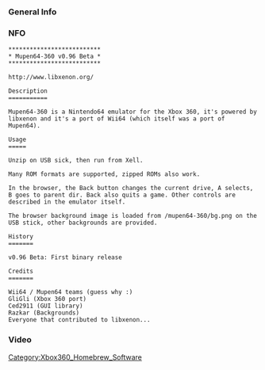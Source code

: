 ### General Info

### NFO

    **************************
    * Mupen64-360 v0.96 Beta *
    **************************

    http://www.libxenon.org/

    Description
    ===========

    Mupen64-360 is a Nintendo64 emulator for the Xbox 360, it's powered by libxenon and it's a port of Wii64 (which itself was a port of Mupen64).

    Usage
    =====

    Unzip on USB sick, then run from Xell.

    Many ROM formats are supported, zipped ROMs also work.

    In the browser, the Back button changes the current drive, A selects, B goes to parent dir. Back also quits a game. Other controls are described in the emulator itself.

    The browser background image is loaded from /mupen64-360/bg.png on the USB stick, other backgrounds are provided.

    History
    =======

    v0.96 Beta: First binary release

    Credits
    =======

    Wii64 / Mupen64 teams (guess why :)
    GliGli (Xbox 360 port)
    Ced2911 (GUI library)
    Razkar (Backgrounds)
    Everyone that contributed to libxenon...

### Video


[Category:Xbox360_Homebrew_Software](Category_Xbox360_Homebrew_Software)
